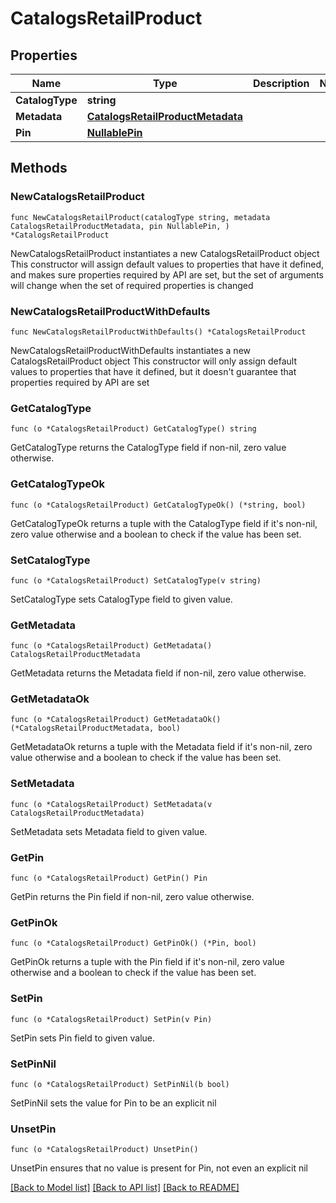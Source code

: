 # CatalogsRetailProduct

## Properties

Name | Type | Description | Notes
------------ | ------------- | ------------- | -------------
**CatalogType** | **string** |  | 
**Metadata** | [**CatalogsRetailProductMetadata**](CatalogsRetailProductMetadata.md) |  | 
**Pin** | [**NullablePin**](Pin.md) |  | 

## Methods

### NewCatalogsRetailProduct

`func NewCatalogsRetailProduct(catalogType string, metadata CatalogsRetailProductMetadata, pin NullablePin, ) *CatalogsRetailProduct`

NewCatalogsRetailProduct instantiates a new CatalogsRetailProduct object
This constructor will assign default values to properties that have it defined,
and makes sure properties required by API are set, but the set of arguments
will change when the set of required properties is changed

### NewCatalogsRetailProductWithDefaults

`func NewCatalogsRetailProductWithDefaults() *CatalogsRetailProduct`

NewCatalogsRetailProductWithDefaults instantiates a new CatalogsRetailProduct object
This constructor will only assign default values to properties that have it defined,
but it doesn't guarantee that properties required by API are set

### GetCatalogType

`func (o *CatalogsRetailProduct) GetCatalogType() string`

GetCatalogType returns the CatalogType field if non-nil, zero value otherwise.

### GetCatalogTypeOk

`func (o *CatalogsRetailProduct) GetCatalogTypeOk() (*string, bool)`

GetCatalogTypeOk returns a tuple with the CatalogType field if it's non-nil, zero value otherwise
and a boolean to check if the value has been set.

### SetCatalogType

`func (o *CatalogsRetailProduct) SetCatalogType(v string)`

SetCatalogType sets CatalogType field to given value.


### GetMetadata

`func (o *CatalogsRetailProduct) GetMetadata() CatalogsRetailProductMetadata`

GetMetadata returns the Metadata field if non-nil, zero value otherwise.

### GetMetadataOk

`func (o *CatalogsRetailProduct) GetMetadataOk() (*CatalogsRetailProductMetadata, bool)`

GetMetadataOk returns a tuple with the Metadata field if it's non-nil, zero value otherwise
and a boolean to check if the value has been set.

### SetMetadata

`func (o *CatalogsRetailProduct) SetMetadata(v CatalogsRetailProductMetadata)`

SetMetadata sets Metadata field to given value.


### GetPin

`func (o *CatalogsRetailProduct) GetPin() Pin`

GetPin returns the Pin field if non-nil, zero value otherwise.

### GetPinOk

`func (o *CatalogsRetailProduct) GetPinOk() (*Pin, bool)`

GetPinOk returns a tuple with the Pin field if it's non-nil, zero value otherwise
and a boolean to check if the value has been set.

### SetPin

`func (o *CatalogsRetailProduct) SetPin(v Pin)`

SetPin sets Pin field to given value.


### SetPinNil

`func (o *CatalogsRetailProduct) SetPinNil(b bool)`

 SetPinNil sets the value for Pin to be an explicit nil

### UnsetPin
`func (o *CatalogsRetailProduct) UnsetPin()`

UnsetPin ensures that no value is present for Pin, not even an explicit nil

[[Back to Model list]](../README.md#documentation-for-models) [[Back to API list]](../README.md#documentation-for-api-endpoints) [[Back to README]](../README.md)


